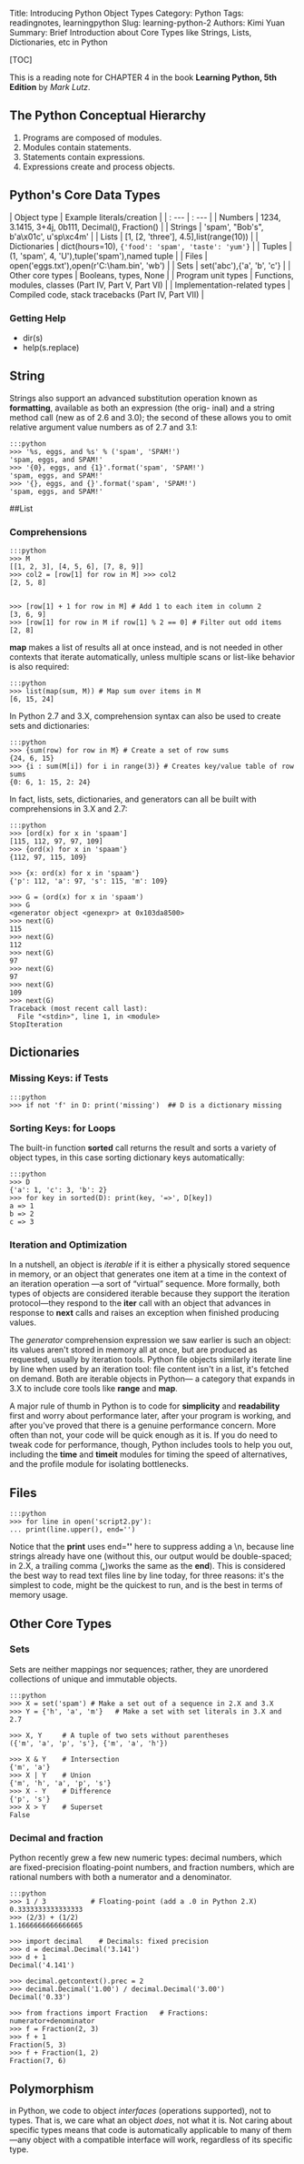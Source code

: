 Title: Introducing Python Object Types
Category: Python
Tags: readingnotes, learningpython
Slug: learning-python-2
Authors: Kimi Yuan
Summary: Brief Introduction about Core Types like Strings, Lists, Dictionaries, etc in Python

[TOC]

This is a reading note for CHAPTER 4 in the book **Learning Python, 5th Edition** by *Mark Lutz*.

## The Python Conceptual Hierarchy
1. Programs are composed of modules.
2. Modules contain statements.
3. Statements contain expressions.
4. Expressions create and process objects.

## Python's Core Data Types

| Object type | Example literals/creation |
| : --- | : --- |
| Numbers | 1234, 3.1415, 3+4j, 0b111, Decimal(), Fraction() |
| Strings | 'spam', "Bob's", b'a\x01c', u'sp\xc4m' |
| Lists | [1, [2, 'three'], 4.5],list(range(10)) |
| Dictionaries | dict(hours=10), `{'food': 'spam', 'taste': 'yum'}`  |
| Tuples | (1, 'spam', 4, 'U'),tuple('spam'),named tuple |
| Files | open('eggs.txt'),open(r'C:\ham.bin', 'wb')  |
| Sets | set('abc'),{'a', 'b', 'c'} |
| Other core types | Booleans, types, None |
| Program unit types | Functions, modules, classes (Part IV, Part V, Part VI) |
| Implementation-related types |  Compiled code, stack tracebacks (Part IV, Part VII) |

### Getting Help
* dir(s)
* help(s.replace)

## String
Strings also support an advanced substitution operation known as **formatting**, available as both an expression (the orig- inal) and a string method call (new as of 2.6 and 3.0); the second of these allows you to omit relative argument value numbers as of 2.7 and 3.1:

    :::python
    >>> '%s, eggs, and %s' % ('spam', 'SPAM!')
    'spam, eggs, and SPAM!'
    >>> '{0}, eggs, and {1}'.format('spam', 'SPAM!')
    'spam, eggs, and SPAM!'
    >>> '{}, eggs, and {}'.format('spam', 'SPAM!')
    'spam, eggs, and SPAM!'

##List
### Comprehensions

    :::python
    >>> M
    [[1, 2, 3], [4, 5, 6], [7, 8, 9]]
    >>> col2 = [row[1] for row in M] >>> col2
    [2, 5, 8]


    >>> [row[1] + 1 for row in M] # Add 1 to each item in column 2
    [3, 6, 9]
    >>> [row[1] for row in M if row[1] % 2 == 0] # Filter out odd items
    [2, 8]


**map** makes a list of results all at once instead, and is not needed in other contexts that iterate automatically, unless multiple scans or list-like behavior is also required:

    :::python
    >>> list(map(sum, M)) # Map sum over items in M
    [6, 15, 24]

In Python 2.7 and 3.X, comprehension syntax can also be used to create sets and dictionaries:

    :::python
    >>> {sum(row) for row in M} # Create a set of row sums
    {24, 6, 15}
    >>> {i : sum(M[i]) for i in range(3)} # Creates key/value table of row sums
    {0: 6, 1: 15, 2: 24}

In fact, lists, sets, dictionaries, and generators can all be built with comprehensions in 3.X and 2.7:

    :::python
    >>> [ord(x) for x in 'spaam']
    [115, 112, 97, 97, 109]
    >>> {ord(x) for x in 'spaam'}
    {112, 97, 115, 109}

    >>> {x: ord(x) for x in 'spaam'}
    {'p': 112, 'a': 97, 's': 115, 'm': 109}

    >>> G = (ord(x) for x in 'spaam')
    >>> G
    <generator object <genexpr> at 0x103da8500>
    >>> next(G)
    115
    >>> next(G)
    112
    >>> next(G)
    97
    >>> next(G)
    97
    >>> next(G)
    109
    >>> next(G)
    Traceback (most recent call last):
      File "<stdin>", line 1, in <module>
    StopIteration


## Dictionaries
### Missing Keys: if Tests

    :::python
    >>> if not 'f' in D: print('missing')  ## D is a dictionary missing

### Sorting Keys: for Loops

The built-in function **sorted** call returns the result and sorts a variety of object types, in this case sorting dictionary keys automatically:

    :::python
    >>> D
    {'a': 1, 'c': 3, 'b': 2}
    >>> for key in sorted(D): print(key, '=>', D[key])
    a => 1
    b => 2
    c => 3


### Iteration and Optimization
In a nutshell, an object is *iterable* if it is either a physically stored sequence in memory, or an object that generates one item at a time in the context of an iteration operation —a sort of “virtual” sequence. More formally, both types of objects are considered iterable because they support the iteration protocol—they respond to the **iter** call with an object that advances in response to **next** calls and raises an exception when finished producing values.

The *generator* comprehension expression we saw earlier is such an object: its values aren't stored in memory all at once, but are produced as requested, usually by iteration tools. Python file objects similarly iterate line by line when used by an iteration tool: file content isn't in a list, it's fetched on demand. Both are iterable objects in Python— a category that expands in 3.X to include core tools like **range** and **map**.

A major rule of thumb in Python is to code for **simplicity** and **readability** first and worry about performance later, after your program is working, and after you've proved that there is a genuine performance concern. More often than not, your code will be quick enough as it is. If you do need to tweak code for performance, though, Python includes tools to help you out, including the **time** and **timeit** modules for timing the speed of alternatives, and the profile module for isolating bottlenecks.

## Files

    :::python
    >>> for line in open('script2.py'):
    ... print(line.upper(), end='')


Notice that the **print** uses end=**''** here to suppress adding a \n, because line strings already have one (without this, our output would be double-spaced; in 2.X, a trailing comma (**,**)works the same as the **end**). This is considered the best way to read text files line by line today, for three reasons: it's the simplest to code, might be the quickest to run, and is the best in terms of memory usage.

## Other Core Types
### Sets

Sets are neither mappings nor sequences; rather, they are unordered collections of unique and immutable objects.

    :::python
    >>> X = set('spam') # Make a set out of a sequence in 2.X and 3.X
    >>> Y = {'h', 'a', 'm'}   # Make a set with set literals in 3.X and 2.7

    >>> X, Y     # A tuple of two sets without parentheses
    ({'m', 'a', 'p', 's'}, {'m', 'a', 'h'})

    >>> X & Y    # Intersection
    {'m', 'a'}
    >>> X | Y    # Union
    {'m', 'h', 'a', 'p', 's'}
    >>> X - Y    # Difference
    {'p', 's'}
    >>> X > Y    # Superset
    False

### Decimal and fraction
Python recently grew a few new numeric types: decimal numbers, which are fixed-precision floating-point numbers, and fraction numbers, which are rational numbers with both a numerator and a denominator.

    :::python
    >>> 1 / 3           # Floating-point (add a .0 in Python 2.X)
    0.3333333333333333
    >>> (2/3) + (1/2)
    1.1666666666666665

    >>> import decimal    # Decimals: fixed precision
    >>> d = decimal.Decimal('3.141')
    >>> d + 1
    Decimal('4.141')

    >>> decimal.getcontext().prec = 2
    >>> decimal.Decimal('1.00') / decimal.Decimal('3.00')
    Decimal('0.33')

    >>> from fractions import Fraction   # Fractions: numerator+denominator
    >>> f = Fraction(2, 3)
    >>> f + 1
    Fraction(5, 3)
    >>> f + Fraction(1, 2)
    Fraction(7, 6)

## Polymorphism

in Python, we code to object *interfaces* (operations supported), not to types. That is, we care what an object *does*, not what it is. Not caring about specific types means that code is automatically applicable to many of them—any object with a compatible interface will work, regardless of its specific type.
